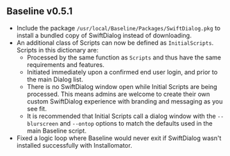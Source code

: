 ## Baseline v0.5.1
- Include the package `/usr/local/Baseline/Packages/SwiftDialog.pkg` to install a bundled copy of SwiftDialog instead of downloading.
- An additional class of Scripts can now be defined as `InitialScripts`. Scripts in this dictionary are:
    - Processed by the same function as `Scripts` and thus have the same requirements and features.
    - Initiated immediately upon a confirmed end user login, and prior to the main Dialog list.
    - There is no SwiftDialog window open while Initial Scripts are being processed. This means admins are welcome to create their own custom SwiftDialog experience with branding and messaging as you see fit.
    - It is recommended that Initial Scripts call a dialog window with the `--blurscreen` and `--ontop` options to match the defaults used in the main Baseline script.
- Fixed a logic loop where Baseline would never exit if SwiftDialog wasn't installed successfully with Installomator.